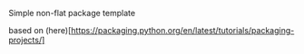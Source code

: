 Simple non-flat package template

based on (here)[https://packaging.python.org/en/latest/tutorials/packaging-projects/]